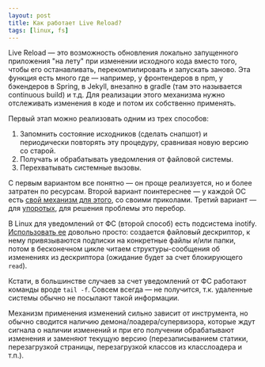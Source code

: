 ```yaml
---
layout: post
title: Как работает Live Reload?
tags: [linux, fs]
---
```

Live Reload — это возможность обновления локально запущенного приложения "на лету" при изменении исходного кода вместо того, чтобы его останавливать, перекомпилировать и запускать заново. Эта функция есть много где — например, у фронтендеров в npm, у бэкендеров в Spring, в Jekyll, внезапно в gradle (там это называется continuous build) и т.д. Для реализации этого механизма нужно отслеживать изменения в коде и потом их собственно применять. 

Первый этап можно реализовать одним из трех способов: 
1. Запомнить состояние исходников (сделать снапшот) и периодически повторять эту процедуру, сравнивая новую версию со старой.
2. Получать и обрабатывать уведомления от файловой системы.
3. Перехватывать системные вызовы.

С первым вариантом все понятно — он проще реализуется, но и более затратен по ресурсам. Второй вариант поинтереснее — у каждой ОС есть [свой механизм для этого](https://habr.com/ru/articles/164775/), со своими приколами. Третий вариант — для [упоротых](https://habr.com/ru/articles/413241/), для решения проблемы это перебор.

В Linux для уведомлений от ФС (второй способ) есть подсистема inotify. [Использовать ее](https://lwn.net/Articles/604686/) довольно просто: создается файловый дескриптор, к нему привязываются подписки на конкретные файлы и/или папки, потом в бесконечном цикле читаем структуры-сообщения об изменениях из дескриптора (ожидание будет за счет блокирующего `read`).

Кстати, в большинстве случаев за счет уведомлений от ФС работают команды вроде `tail -f`. Совсем всегда — не получится, т.к. удаленные системы обычно не посылают такой информации.

Механизм применения изменений сильно зависит от инструмента, но обычно сводится наличию демона/лоадера/супервизора, которые ждут сигнала о наличии изменений и при его получении обрабатывают изменения и заменяют текущую версию (перезаписыванием статики, перезагрузкой страницы, перезагрузкой классов из класслоадера и т.п.).

